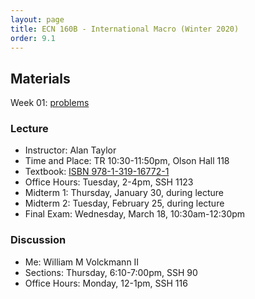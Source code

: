 ```yaml
---
layout: page
title: ECN 160B - International Macro (Winter 2020)
order: 9.1
---
```


## Materials
Week 01: [problems](week01.pdf)

### Lecture
* Instructor: Alan Taylor
* Time and Place: TR 10:30-11:50pm, Olson Hall 118
* Textbook: [ISBN 978-1-319-16772-1](https://www.macmillanhighered.com/launchpad/feenstrataylorintlecon4e/12598996)
* Office Hours: Tuesday, 2-4pm, SSH 1123
* Midterm 1: Thursday, January 30, during lecture
* Midterm 2: Tuesday, February 25, during lecture
* Final Exam: Wednesday, March 18, 10:30am-12:30pm

### Discussion
* Me: William M Volckmann II
* Sections: Thursday, 6:10-7:00pm, SSH 90
* Office Hours: Monday, 12-1pm, SSH 116
